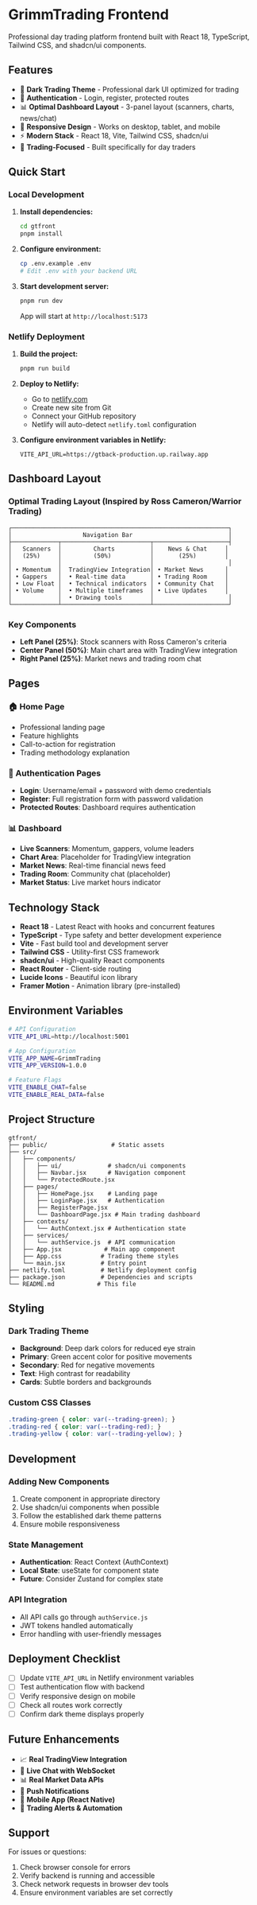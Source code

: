 # GrimmTrading Frontend

Professional day trading platform frontend built with React 18, TypeScript, Tailwind CSS, and shadcn/ui components.

## Features

- 🎨 **Dark Trading Theme** - Professional dark UI optimized for trading
- 🔐 **Authentication** - Login, register, protected routes
- 📊 **Optimal Dashboard Layout** - 3-panel layout (scanners, charts, news/chat)
- 📱 **Responsive Design** - Works on desktop, tablet, and mobile
- ⚡ **Modern Stack** - React 18, Vite, Tailwind CSS, shadcn/ui
- 🎯 **Trading-Focused** - Built specifically for day traders

## Quick Start

### Local Development

1. **Install dependencies:**
   ```bash
   cd gtfront
   pnpm install
   ```

2. **Configure environment:**
   ```bash
   cp .env.example .env
   # Edit .env with your backend URL
   ```

3. **Start development server:**
   ```bash
   pnpm run dev
   ```

   App will start at `http://localhost:5173`

### Netlify Deployment

1. **Build the project:**
   ```bash
   pnpm run build
   ```

2. **Deploy to Netlify:**
   - Go to [netlify.com](https://netlify.com)
   - Create new site from Git
   - Connect your GitHub repository
   - Netlify will auto-detect `netlify.toml` configuration

3. **Configure environment variables in Netlify:**
   ```
   VITE_API_URL=https://gtback-production.up.railway.app
   ```

## Dashboard Layout

### Optimal Trading Layout (Inspired by Ross Cameron/Warrior Trading)

```
┌─────────────────────────────────────────────────────────────┐
│                    Navigation Bar                           │
├─────────────┬─────────────────────────┬─────────────────────┤
│   Scanners  │         Charts          │    News & Chat     │
│   (25%)     │         (50%)           │       (25%)        │
│             │                         │                     │
│ • Momentum  │  TradingView Integration│ • Market News      │
│ • Gappers   │  • Real-time data       │ • Trading Room     │
│ • Low Float │  • Technical indicators │ • Community Chat   │
│ • Volume    │  • Multiple timeframes  │ • Live Updates     │
│             │  • Drawing tools        │                     │
└─────────────┴─────────────────────────┴─────────────────────┘
```

### Key Components

- **Left Panel (25%)**: Stock scanners with Ross Cameron's criteria
- **Center Panel (50%)**: Main chart area with TradingView integration
- **Right Panel (25%)**: Market news and trading room chat

## Pages

### 🏠 Home Page
- Professional landing page
- Feature highlights
- Call-to-action for registration
- Trading methodology explanation

### 🔐 Authentication Pages
- **Login**: Username/email + password with demo credentials
- **Register**: Full registration form with password validation
- **Protected Routes**: Dashboard requires authentication

### 📊 Dashboard
- **Live Scanners**: Momentum, gappers, volume leaders
- **Chart Area**: Placeholder for TradingView integration
- **Market News**: Real-time financial news feed
- **Trading Room**: Community chat (placeholder)
- **Market Status**: Live market hours indicator

## Technology Stack

- **React 18** - Latest React with hooks and concurrent features
- **TypeScript** - Type safety and better development experience
- **Vite** - Fast build tool and development server
- **Tailwind CSS** - Utility-first CSS framework
- **shadcn/ui** - High-quality React components
- **React Router** - Client-side routing
- **Lucide Icons** - Beautiful icon library
- **Framer Motion** - Animation library (pre-installed)

## Environment Variables

```bash
# API Configuration
VITE_API_URL=http://localhost:5001

# App Configuration
VITE_APP_NAME=GrimmTrading
VITE_APP_VERSION=1.0.0

# Feature Flags
VITE_ENABLE_CHAT=false
VITE_ENABLE_REAL_DATA=false
```

## Project Structure

```
gtfront/
├── public/                  # Static assets
├── src/
│   ├── components/
│   │   ├── ui/             # shadcn/ui components
│   │   ├── Navbar.jsx      # Navigation component
│   │   └── ProtectedRoute.jsx
│   ├── pages/
│   │   ├── HomePage.jsx    # Landing page
│   │   ├── LoginPage.jsx   # Authentication
│   │   ├── RegisterPage.jsx
│   │   └── DashboardPage.jsx # Main trading dashboard
│   ├── contexts/
│   │   └── AuthContext.jsx # Authentication state
│   ├── services/
│   │   └── authService.js  # API communication
│   ├── App.jsx            # Main app component
│   ├── App.css           # Trading theme styles
│   └── main.jsx          # Entry point
├── netlify.toml          # Netlify deployment config
├── package.json          # Dependencies and scripts
└── README.md            # This file
```

## Styling

### Dark Trading Theme
- **Background**: Deep dark colors for reduced eye strain
- **Primary**: Green accent color for positive movements
- **Secondary**: Red for negative movements
- **Text**: High contrast for readability
- **Cards**: Subtle borders and backgrounds

### Custom CSS Classes
```css
.trading-green { color: var(--trading-green); }
.trading-red { color: var(--trading-red); }
.trading-yellow { color: var(--trading-yellow); }
```

## Development

### Adding New Components
1. Create component in appropriate directory
2. Use shadcn/ui components when possible
3. Follow the established dark theme patterns
4. Ensure mobile responsiveness

### State Management
- **Authentication**: React Context (AuthContext)
- **Local State**: useState for component state
- **Future**: Consider Zustand for complex state

### API Integration
- All API calls go through `authService.js`
- JWT tokens handled automatically
- Error handling with user-friendly messages

## Deployment Checklist

- [ ] Update `VITE_API_URL` in Netlify environment variables
- [ ] Test authentication flow with backend
- [ ] Verify responsive design on mobile
- [ ] Check all routes work correctly
- [ ] Confirm dark theme displays properly

## Future Enhancements

- 📈 **Real TradingView Integration**
- 💬 **Live Chat with WebSocket**
- 📊 **Real Market Data APIs**
- 🔔 **Push Notifications**
- 📱 **Mobile App (React Native)**
- 🤖 **Trading Alerts & Automation**

## Support

For issues or questions:
1. Check browser console for errors
2. Verify backend is running and accessible
3. Check network requests in browser dev tools
4. Ensure environment variables are set correctly

